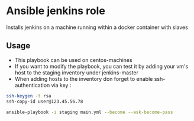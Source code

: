 # Ansible jenkins role 

Installs jenkins on a machine running within a docker container with slaves

## Usage

- This playbook can be used on centos-machines
- If you want to modify the playbook, you can test it by adding your vm's host to the staging inventory under jenkins-master
- When adding hosts to the inventory don forget to enable ssh-authentication via key : 
```bash
ssh-keygen -t rsa
ssh-copy-id user@123.45.56.78
```

```bash
ansible-playbook -i staging main.yml --become --ask-become-pass
```
